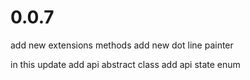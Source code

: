 # 0.0.7

add new extensions methods
add new dot line painter

in this update add api abstract class
add api state enum
